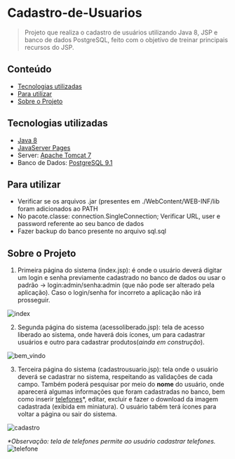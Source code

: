 # Cadastro-de-Usuarios
>Projeto que realiza o cadastro de usuários utilizando Java 8, JSP e banco de dados PostgreSQL, feito com o objetivo de treinar principais recursos do JSP.

## Conteúdo
* [Tecnologias utilizadas](#tecnologias-utilizadas)
* [Para utilizar](#para-utilizar)
* [Sobre o Projeto](#sobre-o-projeto)

## Tecnologias utilizadas
- [Java 8](https://docs.oracle.com/en/java/)
- [JavaServer Pages](https://docs.oracle.com/javaee/5/tutorial/doc/bnajo.html)
- Server: [Apache Tomcat 7](https://tomcat.apache.org/download-70.cgi)
- Banco de Dados: [PostgreSQL 9.1](https://www.postgresql.org/)

## Para utilizar
- Verificar se os arquivos .jar (presentes em ./WebContent/WEB-INF/lib foram adicionados ao PATH
- No pacote.classe: connection.SingleConnection; Verificar URL, user e password referente ao seu banco de dados
- Fazer backup do banco presente no arquivo sql.sql

## Sobre o Projeto
1. Primeira página do sistema (index.jsp): é onde o usuário deverá digitar um login e senha previamente cadastrado no banco de dados ou usar o padrão -> login:admin/senha:admin (que não pode ser alterado pela aplicação). Caso o login/senha for incorreto a aplicação não irá prosseguir.

![index](https://user-images.githubusercontent.com/38672183/82370328-c1264b80-99ee-11ea-86c5-0d06999a7249.png) 

2. Segunda página do sistema (acessoliberado.jsp): tela de acesso liberado ao sistema, onde haverá dois ícones, um para cadastrar usuários e outro para cadastrar produtos(*ainda em construção*).

![bem_vindo](https://user-images.githubusercontent.com/38672183/82370332-c1bee200-99ee-11ea-95fe-3b8477e4e960.png)

3. Terceira página do sistema (cadastrousuario.jsp): tela onde o usuário deverá se cadastrar no sistema, respeitando as validações de cada campo. Também poderá pesquisar por meio do **nome** do usuário, onde aparecerá algumas informações que foram cadastradas no banco, bem como inserir [telefones](#observacao)*, editar, excluir e fazer o download da imagem cadastrada (exibida em miniatura). O usuário tabém terá ícones para voltar a página ou sair do sistema.

![cadastro](https://user-images.githubusercontent.com/38672183/82370323-c08db500-99ee-11ea-8281-a9121dc41f67.png)

<a name="observacao"></a><i>*Observação: tela de telefones permite ao usuário cadastrar telefones.</i>
![telefone](https://user-images.githubusercontent.com/38672183/82370329-c1bee200-99ee-11ea-8a92-c772d5cb1c8d.png)




